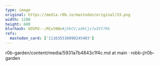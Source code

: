 ```yaml
---
type: image
original: https://media.r0b.io/mastodon/original/33.png
width: 1200
height: 600
blurhash: UOSPU--;M{xtN0o#jXkCV;adkCjs?wIVt7Rk
refs:
  mastodon_card: ['111635536090245403']
---
```


r0b-garden/content/media/5931a7b4843c1f4c.md at main · robb-j/r0b-garden
